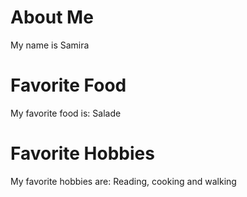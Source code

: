 # About Me
My name is Samira

# Favorite Food
My favorite food is: Salade

# Favorite Hobbies
My favorite hobbies are: Reading, cooking and walking
